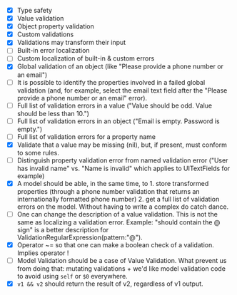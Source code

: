 - [X] Type safety
- [X] Value validation
- [X] Object property validation
- [X] Custom validations
- [X] Validations may transform their input
- [ ] Built-in error localization
- [ ] Custom localization of built-in & custom errors
- [X] Global validation of an object (like "Please provide a phone number or an email")
- [ ] It is possible to identify the properties involved in a failed global validation (and, for example, select the email text field after the "Please provide a phone number or an email" error).
- [ ] Full list of validation errors in a value ("Value should be odd. Value should be less than 10.")
- [ ] Full list of validation errors in an object ("Email is empty. Password is empty.")
- [ ] Full list of validation errors for a property name
- [X] Validate that a value may be missing (nil), but, if present, must conform to some rules.
- [ ] Distinguish property validation error from named validation error ("User has invalid name" vs. "Name is invalid" which applies to UITextFields for example)
- [X] A model should be able, in the same time, to 1. store transformed properties (through a phone number validation that returns an internationally formatted phone number) 2. get a full list of validation errors on the model. Without having to write a complex do catch dance.
- [ ] One can change the description of a value validation. This is not the same as localizing a validation error. Example: "should contain the @ sign" is a better description for ValidationRegularExpression(pattern:"@").
- [X] Operator ~= so that one can make a boolean check of a validation. Implies operator !
- [ ] Model Validation should be a case of Value Validation. What prevent us from doing that: mutating validations + we'd like model validation code to avoid using `self` or `$0` everywhere.
- [X] `v1 && v2` should return the result of v2, regardless of v1 output.
